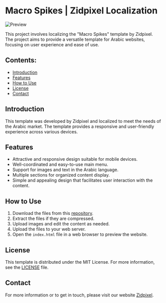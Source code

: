 # Macro Spikes | Zidpixel Localization

![Preview](images/img02.jpg)

This project involves localizing the "Macro Spikes" template by Zidpixel. The project aims to provide a versatile template for Arabic websites, focusing on user experience and ease of use.

## Contents:
- [Introduction](#introduction)
- [Features](#features)
- [How to Use](#how-to-use)
- [License](#license)
- [Contact](#contact)

## Introduction
This template was developed by Zidpixel and localized to meet the needs of the Arabic market. The template provides a responsive and user-friendly experience across various devices.

## Features
- Attractive and responsive design suitable for mobile devices.
- Well-coordinated and easy-to-use main menu.
- Support for images and text in the Arabic language.
- Multiple sections for organized content display.
- Simple and appealing design that facilitates user interaction with the content.

## How to Use
1. Download the files from this [repository](https://github.com/mohsha313/mmm.git).
2. Extract the files if they are compressed.
3. Upload images and edit the content as needed.
4. Upload the files to your web server.
5. Open the `index.html` file in a web browser to preview the website.

## License
This template is distributed under the MIT License. For more information, see the [LICENSE](LICENSE) file.

## Contact
For more information or to get in touch, please visit our website [Zidpixel](http://www.zidpixel.com).

